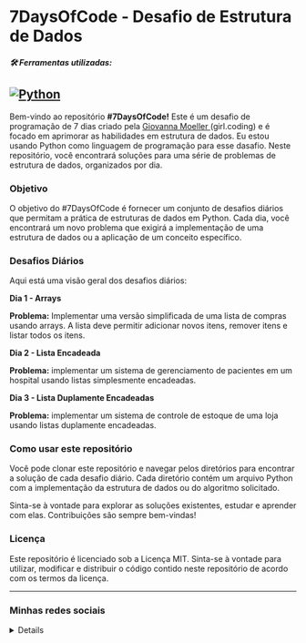 # 7DaysOfCode - Desafio de Estrutura de Dados

##### 🛠 Ferramentas utilizadas:
<a href="https://github.com/search?q=user%3ADenverCoder1+language%3Apython"><img alt="Python" src="https://img.shields.io/badge/Python-14354C.svg?logo=python"></a>
-----

Bem-vindo ao repositório **#7DaysOfCode!** Este é um desafio de programação de 7 dias criado pela [Giovanna Moeller ](https://www.linkedin.com/in/giovannamoeller/)(girl.coding) e é focado em aprimorar as habilidades em estrutura de dados. Eu estou usando Python como linguagem de programação para esse dasafio. Neste repositório, você encontrará soluções para uma série de problemas de estrutura de dados, organizados por dia.

### Objetivo
O objetivo do #7DaysOfCode é fornecer um conjunto de desafios diários que permitam a prática de estruturas de dados em Python. Cada dia, você encontrará um novo problema que exigirá a implementação de uma estrutura de dados ou a aplicação de um conceito específico.

### Desafios Diários
Aqui está uma visão geral dos desafios diários:

**Dia 1 - Arrays**

**Problema:** Implementar uma versão simplificada de uma lista de compras usando arrays. A lista deve permitir adicionar novos itens, remover itens e listar todos os itens.

**Dia 2 - Lista Encadeada**

**Problema:**  implementar um sistema de gerenciamento de pacientes em um hospital usando listas simplesmente encadeadas.

**Dia 3 - Lista Duplamente Encadeadas**

**Problema:**   implementar um sistema de controle de estoque de uma loja usando listas duplamente encadeadas.


### Como usar este repositório
Você pode clonar este repositório e navegar pelos diretórios para encontrar a solução de cada desafio diário. Cada diretório contém um arquivo Python com a implementação da estrutura de dados ou do algoritmo solicitado.

Sinta-se à vontade para explorar as soluções existentes, estudar e aprender com elas. Contribuições são sempre bem-vindas!

### Licença
Este repositório é licenciado sob a Licença MIT. Sinta-se à vontade para utilizar, modificar e distribuir o código contido neste repositório de acordo com os termos da licença.

-----
### Minhas redes sociais 
<details>

 <div> 
   <a href = "mailto:guilherme.steglich16@gmail.com"><img src="https://img.shields.io/badge/-Gmail-%23333?style=for-the-badge&logo=gmail&logoColor=white" target="_blank"></a>
   <a href="https://www.linkedin.com/in/guilherme-steglich/" target="_blank"><img src="https://img.shields.io/badge/-LinkedIn-%230077B5?style=for-the-badge&logo=linkedin&logoColor=white" target="_blank"></a>
  <a href="https://instagram.com/gui_steglich" target="_blank"><img src="https://img.shields.io/badge/-Instagram-%23E4405F?style=for-the-badge&logo=instagram&logoColor=white" target="_blank"></a>
  
    
</div>
 
</details>